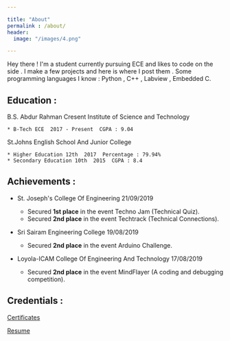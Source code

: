 ```yaml
---

title: "About"
permalink : /about/
header:
  image: "/images/4.png"

---
```


Hey there ! I'm a student currently pursuing ECE and likes to code on the side . I make a few projects and here is where I post them . Some programming languages I know : Python , C++ , Labview , Embedded C.


## Education :


B.S. Abdur Rahman Cresent Institute of Science and Technology 

 	* B-Tech ECE  2017 - Present  CGPA : 9.04

St.Johns English School And Junior College

 	* Higher Education 12th  2017  Percentage : 79.94%
 	* Secondary Education 10th  2015  CGPA : 8.4


## Achievements :

- St. Joseph's College Of Engineering  21/09/2019

 	* Secured **1st place** in the event Techno Jam (Technical Quiz).
 	* Secured **2nd place** in the event Techtrack (Technical Connections).

- Sri Sairam Engineering College  19/08/2019
	
 	* Secured **2nd place** in the event Arduino Challenge.

- Loyola-ICAM College Of Engineering And Technology  17/08/2019
	
 	* Secured **2nd place** in the event MindFlayer (A coding and debugging competition).

## Credentials :

[Certificates](https://drive.google.com/open?id=1N03Vu40wywwjXnemZBEDdC8wrLvbyVRn)

[Resume](https://drive.google.com/open?id=1u8qiGeyHH3TisTRksfs12txqbwBBDC_d)
